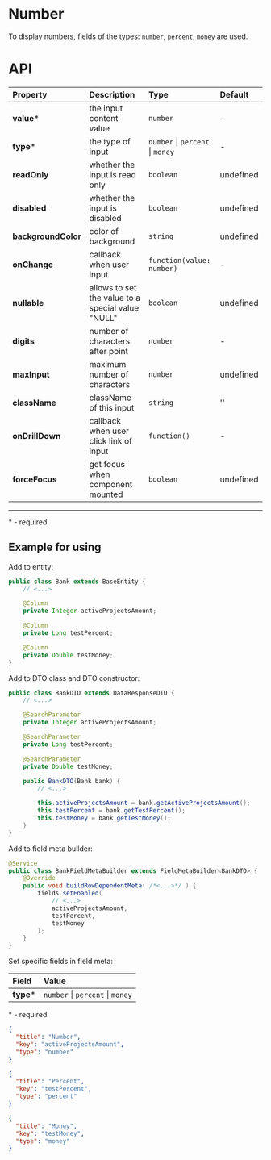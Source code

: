 # Number

To display numbers, fields of the types: `number`, `percent`, `money` are used.

# API

| Property | Description  | Type | Default
|:---|:---|:---|:---|
| **value*** | the input content value  | `number`  | - |
| **type*** | the type of input | `number` \| `percent` \| `money`  | - |
| **readOnly** | whether the input is read only  | `boolean`  | undefined |
| **disabled** | whether the input is disabled | `boolean`  | undefined |
| **backgroundColor** | color of background  | `string`  | undefined |
| **onChange** | callback when user input | `function(value: number)`  | - |
| **nullable** | allows to set the value to a special value "NULL" | `boolean`  | undefined |
| **digits** | number of characters after point  | `number`  | - |
| **maxInput** | maximum number of characters  | `number`  | undefined |
| **className** | className of this input | `string`  | '' |
| **onDrillDown** | callback when user click link of input  | `function()`  | - |
| **forceFocus** | get focus when component mounted | `boolean`  | undefined |

---
\* - required

## Example for using

Add to entity:
```java
public class Bank extends BaseEntity {
    // <...>

    @Column
    private Integer activeProjectsAmount;

    @Column
    private Long testPercent;

    @Column
    private Double testMoney;
}
```

Add to DTO class and DTO constructor:
```java
public class BankDTO extends DataResponseDTO {
    // <...>

    @SearchParameter
    private Integer activeProjectsAmount;

    @SearchParameter
    private Long testPercent;

    @SearchParameter
    private Double testMoney;

    public BankDTO(Bank bank) {
        // <...>

        this.activeProjectsAmount = bank.getActiveProjectsAmount();
        this.testPercent = bank.getTestPercent();
        this.testMoney = bank.getTestMoney();
    }
}
```

Add to field meta builder:

```java
@Service
public class BankFieldMetaBuilder extends FieldMetaBuilder<BankDTO> {
    @Override
    public void buildRowDependentMeta( /*<...>*/ ) {
        fields.setEnabled(
            // <...>
            activeProjectsAmount,
            testPercent,
            testMoney
        );
    }
}
```

Set specific fields in field meta:

| Field | Value |
|:---|:---|
| **type*** | `number` \| `percent` \| `money` |

\* - required

```json
{
  "title": "Number",
  "key": "activeProjectsAmount",
  "type": "number"
}
```

```json
{
  "title": "Percent",
  "key": "testPercent",
  "type": "percent"
}
```

```json
{
  "title": "Money",
  "key": "testMoney",
  "type": "money"
}
```